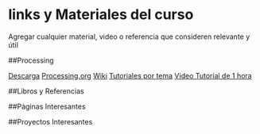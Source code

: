 # links y Materiales del curso

Agregar cualquier material, video o referencia que consideren relevante y útil

##Processing

[Descarga](https://processing.org/download/)
[Processing.org](https://processing.org)
[Wiki](https://github.com/processing/processing/wiki)
[Tutoriales por tema](https://processing.org/tutorials/)
[Video Tutorial de 1 hora](http://hello.processing.org/)

##Libros y Referencias


##Pàginas Interesantes


##Proyectos Interesantes

